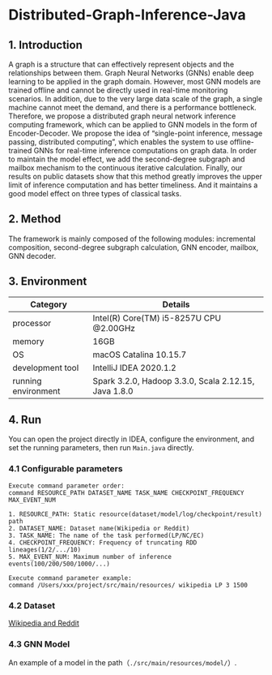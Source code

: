 # Distributed-Graph-Inference-Java

## 1. Introduction

A graph is a structure that can effectively represent objects and the relationships between them. Graph Neural Networks (GNNs) enable deep learning to be applied in the graph domain. However, most GNN models are trained offline and cannot be directly used in real-time monitoring scenarios. In addition, due to the very large data scale of the graph, a single machine cannot meet the demand, and there is a performance bottleneck. Therefore, we propose a distributed graph neural network inference computing framework, which can be applied to GNN models in the form of Encoder-Decoder. We propose the idea of “single-point inference, message passing, distributed computing”, which enables the system to use offline-trained GNNs for real-time inference computations on graph data. In order to maintain the model effect, we add the second-degree subgraph and mailbox mechanism to the continuous iterative calculation. Finally, our results on public datasets show that this method greatly improves the upper limit of inference computation and has better timeliness. And it maintains a good model effect on three types of classical tasks.

## 2. Method

The framework is mainly composed of the following modules: incremental composition, second-degree subgraph calculation, GNN encoder, mailbox, GNN decoder.

## 3. Environment

| Category            | Details                                              |
| ------------------- | ---------------------------------------------------- |
| processor           | Intel(R) Core(TM) i5-8257U CPU @2.00GHz              |
| memory              | 16GB                                                 |
| OS                  | macOS Catalina 10.15.7                               |
| development tool    | IntelliJ IDEA 2020.1.2                               |
| running environment | Spark 3.2.0, Hadoop 3.3.0, Scala 2.12.15, Java 1.8.0 |

## 4. Run

You can open the project directly in IDEA, configure the environment, and set the running parameters, then run `Main.java` directly.

### 4.1 Configurable parameters

```shell
Execute command parameter order:
command RESOURCE_PATH DATASET_NAME TASK_NAME CHECKPOINT_FREQUENCY MAX_EVENT_NUM

1. RESOURCE_PATH: Static resource(dataset/model/log/checkpoint/result) path
2. DATASET_NAME: Dataset name(Wikipedia or Reddit)
3. TASK_NAME: The name of the task performed(LP/NC/EC)
4. CHECKPOINT_FREQUENCY: Frequency of truncating RDD lineages(1/2/.../10)
5. MAX_EVENT_NUM: Maximum number of inference events(100/200/500/1000/...)

Execute command parameter example:
command /Users/xxx/project/src/main/resources/ wikipedia LP 3 1500
```

### 4.2 Dataset

[Wikipedia and Reddit](http://snap.stanford.edu/jodie/#datasets)

### 4.3 GNN Model

An example of a model in the path（`./src/main/resources/model/`）.
